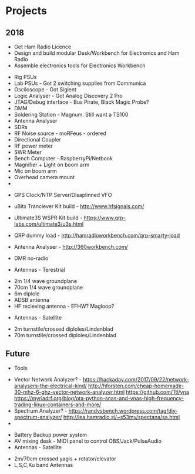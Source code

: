 # Projects

## 2018

* Get Ham Radio Licence
* Design and build modular Desk/Workbench for Electronics and Ham Radio
* Assemble electronics tools for Electronics Workbench
 - Rig PSUs 
 - Lab PSUs - Got 2 switching supplies from Communica
 - Osciloscope - Got Siglent 
 - Logic Analyser - Got Analog Discovery 2 Pro
 - JTAG/Debug interface - Bus Pirate, Black Magic Probe?
 - DMM 
 - Soldering Station - Magnum. Still want a TS100 
 - Antenna Analyser
 - SDRs
 - RF Noise source - moRFeus - ordered
 - Directional Coupler
 - RF power meter
 - SWR Meter
 - Bench Computer - RaspberryPi/Netbook
 - Magnifier + Light on boom arm 
 - Mic on boom arm 
 - Overhead camera mount 
 - 
 
* GPS Clock/NTP Server/Disaplinned VFO
* uBitx Tranciever Kit build - http://www.hfsignals.com/
* Ultimate3S WSPR Kit build - https://www.qrp-labs.com/ultimate3/u3s.html
* QRP dummy load - http://hamradioworkbench.com/qrp-smarty-load
* Antenna Analyser - http://360workbench.com/
* DMR no-radio 

* Antennas - Terestrial
 - 2m 1/4 wave groundplane
 - 70cm 1/4 wave groundplane
 - 6m diplole
 - ADSB antenna
 - HF recieving antenna - EFHW? Magloop?
 
* Antennas - Satellite
 - 2m turnstile/crossed diploles/Lindenblad
 - 70m turnstile/crossed diploles/Lindenblad


## Future
* Tools
 - Vector Network Analyzer? - https://hackaday.com/2017/09/22/network-analysers-the-electrical-kind/ http://hforsten.com/cheap-homemade-30-mhz-6-ghz-vector-network-analyzer.html https://github.com/Ttl/vna https://myriadrf.org/blog/ota-python-snas-and-vnas-high-frequency-trading-linux-containers-and-more/
 - Spectrum Analyzer? - https://randysbench.wordpress.com/tag/diy-spectrum-analyzer/ http://lea.hamradio.si/~s53mv/spectana/sa.html 
 - 

* Battery Backup power system
* AV mixing desk - MIDI panel to control OBS/Jack/PulseAudio
* Antennas - Satellite 
 - 2m/70cm crossed yagis + rotator/elevator
 - L,S,C,Ku band Antennas

